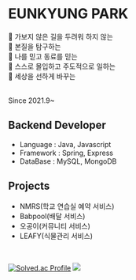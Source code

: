 # EUNKYUNG PARK


🌱 가보지 않은 길을 두려워 하지 않는 
<br>
🌱 본질을 탐구하는 
<br>
🌱 나를 믿고 동료를 믿는 
<br>
🌱 스스로 몰입하고 주도적으로 일하는 
<br>
🌱 세상을 선하게 바꾸는 
<br>

<br>
Since 2021.9~

## Backend Developer

- Language : Java, Javascript
- Framework : Spring, Express
- DataBase : MySQL, MongoDB

## Projects

- NMRS(학교 연습실 예약 서비스)
- Babpool(배달 서비스)
- 오공이(커뮤니티 서비스)
- LEAFY(식물관리 서비스)

<br>

<div align="start">


[![Solved.ac Profile](http://mazassumnida.wtf/api/v2/generate_badge?boj=dmsrud1501222)](https://solved.ac/dmsrud1501222/) <img src="http://mazandi.herokuapp.com/api?handle=dmsrud1501222&theme=dark"/>

<!--
**Coster97/Coster97** is a ✨ _special_ ✨ repository because its `README.md` (this file) appears on your GitHub profile.

Here are some ideas to get you started:

- 🔭 I’m currently working on ...
- 🌱 I’m currently learning ...
- 👯 I’m looking to collaborate on ...
- 🤔 I’m looking for help with ...
- 💬 Ask me about ...
- 📫 How to reach me: ...
- 😄 Pronouns: ...
- ⚡ Fun fact: ...
-->
